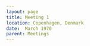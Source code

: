 ```yaml
---
layout: page
title: Meeting 1
location: Copenhagen, Denmark
date:  March 1970
parent: Meetings
---
```

